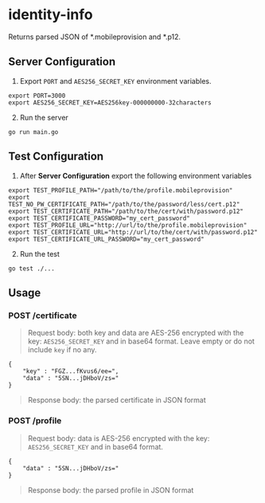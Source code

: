 # identity-info

Returns parsed JSON of *.mobileprovision and *.p12.

## Server Configuration

1. Export `PORT` and `AES256_SECRET_KEY` environment variables.

```
export PORT=3000
export AES256_SECRET_KEY=AES256key-000000000-32characters
```

2. Run the server

```
go run main.go
```

## Test Configuration

1. After **Server Configuration** export the following environment variables

```
export TEST_PROFILE_PATH="/path/to/the/profile.mobileprovision"
export TEST_NO_PW_CERTIFICATE_PATH="/path/to/the/password/less/cert.p12"
export TEST_CERTIFICATE_PATH="/path/to/the/cert/with/password.p12"
export TEST_CERTIFICATE_PASSWORD="my_cert_password"
export TEST_PROFILE_URL="http://url/to/the/profile.mobileprovision"
export TEST_CERTIFICATE_URL="http://url/to/the/cert/with/password.p12"
export TEST_CERTIFICATE_URL_PASSWORD="my_cert_password"
```

2. Run the test

```
go test ./...
```

## Usage

### **POST /certificate**

>Request body: both key and data are AES-256 encrypted with the key: `AES256_SECRET_KEY` and in base64 format. Leave empty or do not include `key` if no any.
```
{
    "key" : "FGZ...fKvus6/ee=",
    "data" : "5SN...jDHboV/zs="
}
```

>Response body: the parsed certificate in JSON format

### **POST /profile**

>Request body: data is AES-256 encrypted with the key: `AES256_SECRET_KEY` and in base64 format.
```
{
    "data" : "5SN...jDHboV/zs="
}
```

>Response body: the parsed profile in JSON format